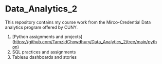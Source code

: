 # Data_Analytics_2

This repository contains my course work from the Mirco-Credential Data analytics program offered by CUNY.

1) [Python assignments and projects] (https://github.com/TamzidChowdhury/Data_Analytics_2/tree/main/python)
2) SQL practices and assignments
3) Tableau dashboards and stories
